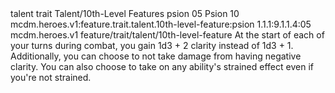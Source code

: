 <ability>
  <metadata>
    <class>talent</class>
    <feature_type>trait</feature_type>
    <file_dpath>Talent/10th-Level Features</file_dpath>
    <item_id>psion</item_id>
    <item_index>05</item_index>
    <item_name>Psion</item_name>
    <level>10</level>
    <scc>mcdm.heroes.v1:feature.trait.talent.10th-level-feature:psion</scc>
    <scdc>1.1.1:9.1.1.4:05</scdc>
    <source>mcdm.heroes.v1</source>
    <type>feature/trait/talent/10th-level-feature</type>
  </metadata>
  <effects>
    <effect type="mundane">At the start of each of your turns during combat, you gain 1d3 + 2 clarity instead of 1d3 + 1.
Additionally, you can choose to not take damage from having negative clarity. You can also choose to take on any ability&apos;s strained effect even if you&apos;re not strained.</effect>
  </effects>
</ability>
